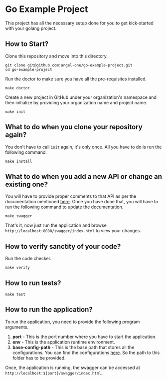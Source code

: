 # Go Example Project

This project has all the necessary setup done for you to get kick-started with your golang project.

## How to Start?

Clone this repository and move into this directory.

```shell
git clone git@github.com:angel-one/go-example-project.git
cd go-example-project
```

Run the doctor to make sure you have all the pre-requisites installed.
```shell
make doctor
```

Create a new project in GitHub under your organization's namespace and then initialize by providing your organization name and project name.
```shell
make init
```

## What to do when you clone your repository again?

You don't have to call `init` again, it's only once. All you have to do is run the following command.
```shell
make install
```

## What to do when you add a new API or change an existing one?

You will have to provide proper comments to that API as per the documentation mentioned [here](https://github.com/swaggo/swag#general-api-info). Once you have done that, you will have to run the following command to update the documentation.
```shell
make swagger
```
That's it, now just run the application and browse `http://localhost:8080/swagger/index.html` to view your changes.

## How to verify sanctity of your code?

Run the code checker.
```shell
make verify
```

## How to run tests?
```shell
make test
```

## How to run the application?

To run the application, you need to provide the following program arguments.
1. **port** - This is the port number where you have to start the application.
2. **env** - This is the application runtime environment.
3. **base-config-path** - This is the base path that stores all the configurations. You can find the configurations [here](./resources). So the path to this folder has to be provided.

Once, the application is running, the swagger can be accessed at `http://localhost:${port}/swagger/index.html`.
